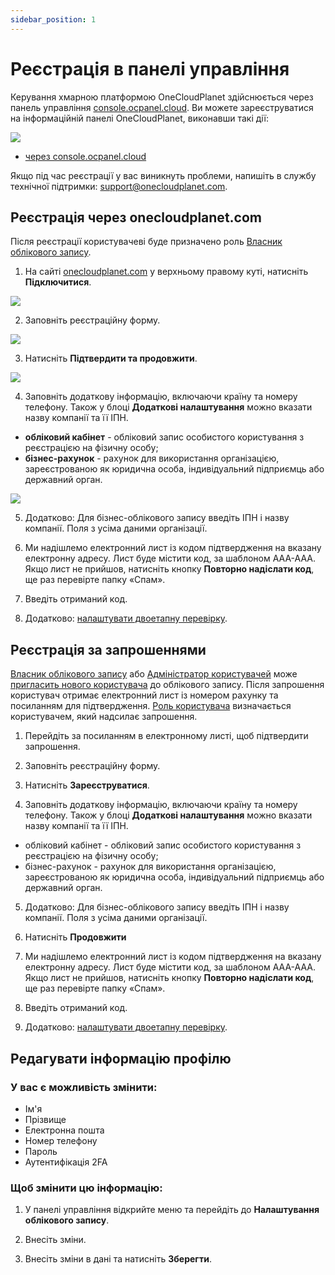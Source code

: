 ```yaml
---
sidebar_position: 1
---
```


# Реєстрація в панелі управління

Керування хмарною платформою OneCloudPlanet здійснюється через панель управління [console.ocpanel.cloud](https://console.ocplanet.cloud/). Ви можете зареєструватися на інформаційній панелі OneCloudPlanet, виконавши такі дії:

![](./img/reg/i-reg-1-ua.svg)

- [через console.ocpanel.cloud](https://console.ocplanet.cloud/sign-in)

Якщо під час реєстрації у вас виникнуть проблеми, напишіть в службу технічної підтримки: [support@onecloudplanet.com](mailto:support@onecloudplanet.com).

## Реєстрація через onecloudplanet.com

Після реєстрації користувачеві буде призначено роль [Власник облікового запису](##).

1. На сайті [onecloudplanet.com](https://onecloudplanet.com/) у верхньому правому куті, натисніть **Підключитися**.

![](./img/reg/i-reg-2-ua.svg)

2. Заповніть реєстраційну форму.

![](./img/reg/i-reg-3-ua.svg)

3. Натисніть **Підтвердити та продовжити**.

![](./img/reg/i-reg-4-ua.svg)

4. Заповніть додаткову інформацію, включаючи країну та номеру телефону. Також у блоці **Додаткові налаштування** можно вказати назву компанії та її ІПН.

- **обліковий кабінет** - обліковий запис особистого користування з реєстрацією на фізичну особу;
- **бізнес-рахунок** - рахунок для використання організацією, зареєстрованою як юридична особа, індивідуальний підприємць або державний орган.

![](./img/reg/i-reg-5-ua.svg)

5. Додатково: Для бізнес-облікового запису введіть ІПН і назву компанії. Поля з усіма даними організації.

7. Ми надішлемо електронний лист із кодом підтвердження на вказану електронну адресу. Лист буде містити код, за шаблоном ААА-ААА. Якщо лист не прийшов, натисніть кнопку **Повторно надіслати код**, ще раз перевірте папку «Спам».

8. Введіть отриманий код.

9. Додатково: [налаштувати двоетапну перевірку](##).

## Реєстрація за запрошеннями

[Власник облікового запису](##) або [Адміністратор користувачей](##) може [пригласить нового користувача](##) до облікового запису. Після запрошення користувач отримає електронний лист із номером рахунку та посиланням для підтвердження. [Роль користувача](##) визначається користувачем, який надсилає запрошення.

1. Перейдіть за посиланням в електронному листі, щоб підтвердити запрошення.

2. Заповніть реєстраційну форму.

3. Натисніть **Зареєструватися**.

4. Заповніть додаткову інформацію, включаючи країну та номеру телефону. Також у блоці **Додаткові налаштування** можно вказати назву компанії та її ІПН.

- обліковий кабінет - обліковий запис особистого користування з реєстрацією на фізичну особу;
- бізнес-рахунок - рахунок для використання організацією, зареєстрованою як юридична особа, індивідуальний підприємць або державний орган.

5. Додатково: Для бізнес-облікового запису введіть ІПН і назву компанії. Поля з усіма даними організації.

6. Натисніть **Продовжити**

7. Ми надішлемо електронний лист із кодом підтвердження на вказану електронну адресу. Лист буде містити код, за шаблоном ААА-ААА. Якщо лист не прийшов, натисніть кнопку **Повторно надіслати код**, ще раз перевірте папку «Спам».

8. Введіть отриманий код.

9. Додатково: [налаштувати двоетапну перевірку](##).

## Редагувати інформацію профілю

### У вас є можливість змінити: ###
- Ім'я
- Прізвище
- Електронна пошта
- Номер телефону
- Пароль
- Аутентифікація 2FA

### Щоб змінити цю інформацію: ###

1. У панелі управління відкрийте меню та перейдіть до **Налаштування облікового запису**.

2. Внесіть зміни.

3. Внесіть зміни в дані та натисніть **Зберегти**.
